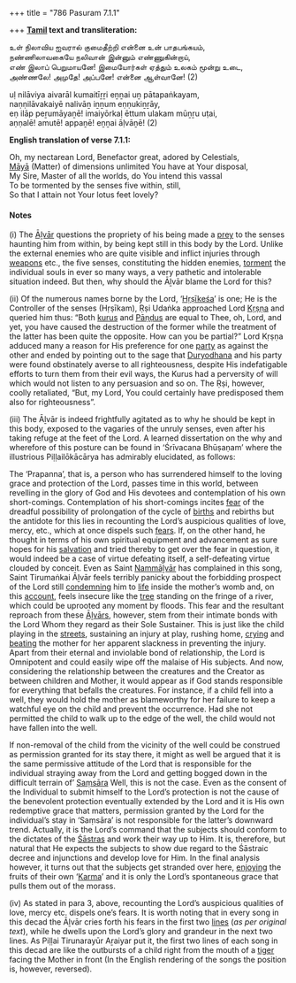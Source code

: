 +++
title = "786 Pasuram 7.1.1"

+++
**[Tamil](/definition/tamil#history "show Tamil definitions") text and transliteration:**

உள் நிலாவிய ஐவரால் குமைதீற்றி என்னை உன் பாதபங்கயம்,  
நண்ணிலாவகையே நலிவான் இன்னும் எண்ணுகின்றாய்,  
எண் இலாப் பெறுமாயனே! இமையோர்கள் ஏத்தும் உலகம் மூன்று உடை,  
அண்ணலே! அமுதே! அப்பனே! என்னை ஆள்வானே! (2)

uḷ nilāviya aivarāl kumaitīṟṟi eṉṉai uṉ pātapaṅkayam,  
naṇṇilāvakaiyē nalivāṉ iṉṉum eṇṇukiṉṟāy,  
eṇ ilāp peṟumāyaṉē! imaiyōrkaḷ ēttum ulakam mūṉṟu uṭai,  
aṇṇalē! amutē! appaṉē! eṉṉai āḷvāṉē! (2)

**English translation of verse 7.1.1:**

Oh, my nectarean Lord, Benefactor great, adored by Celestials,  
[Māyā](/definition/maya#vaishnavism "show Māyā definitions") (Matter) of dimensions unlimited You have at Your disposal,  
My Sire, Master of all the worlds, do You intend this vassal  
To be tormented by the senses five within, still,  
So that I attain not Your lotus feet lovely?

#### Notes

\(i\) The [Āḻvār](/definition/aḻvar#vaishnavism "show Āḻvār definitions") questions the propriety of his being made a [prey](/definition/prey#history "show prey definitions") to the senses haunting him from within, by being kept still in this body by the Lord. Unlike the external enemies who are quite visible and inflict injuries through [weapons](/definition/weapon#history "show weapons definitions") etc., the five senses, constituting the hidden enemies, [torment](/definition/torment#history "show torment definitions") the individual souls in ever so many ways, a very pathetic and intolerable situation indeed. But then, why should the Āḻvār blame the Lord for this?

\(ii\) Of the numerous names borne by the Lord, ‘[Hṛṣīkeśa](/definition/hrishikesha#vaishnavism "show Hṛṣīkeśa definitions")’ is one; He is the Controller of the senses (Hṛṣīkam), Ṛṣi Udaṅka approached Lord [Kṛṣṇa](/definition/krishna#vaishnavism "show Kṛṣṇa definitions") and queried him thus: “Both [kurus](/definition/kuru#vaishnavism "show kurus definitions") and [Pāṇḍus](/definition/pandu#vaishnavism "show Pāṇḍus definitions") are equal to Thee, oh, Lord, and yet, you have caused the destruction of the former while the treatment of the latter has been quite the opposite. How can you be partial?” Lord Kṛṣṇa adduced many a reason for His preference for one [party](/definition/party#history "show party definitions") as against the other and ended by pointing out to the sage that [Duryodhana](/definition/duryodhana#vaishnavism "show Duryodhana definitions") and his party were found obstinately averse to all righteousness, despite His indefatigable efforts to turn them from their evil ways, the Kurus had a perversity of will which would not listen to any persuasion and so on. The Ṛṣi, however, coolly retaliated, “But, my Lord, You could certainly have predisposed them also for righteousness”.

\(iii\) The Āḻvār is indeed frightfully agitated as to why he should be kept in this body, exposed to the vagaries of the unruly senses, even after his taking refuge at the feet of the Lord. A learned dissertation on the why and wherefore of this posture can be found in ‘Śrīvacana Bhūṣaṇam’ where the illustrious Piḷḷailōkācārya has admirably elucidated, as follows:

The ‘Prapanna’, that is, a person who has surrendered himself to the loving grace and protection of the Lord, passes time in this world, between revelling in the glory of God and His devotees and contemplation of his own short-comings. Contemplation of his short-comings incites [fear](/definition/fear#history "show fear definitions") of the dreadful possibility of prolongation of the cycle of [births](/definition/birth#history "show births definitions") and rebirths but the antidote for this lies in recounting the Lord’s auspicious qualities of love, mercy, etc., which at once dispels such [fears](/definition/fear#history "show fears definitions"). If, on the other hand, he thought in terms of his own spiritual equipment and advancement as sure hopes for his [salvation](/definition/salvation#history "show salvation definitions") and tried thereby to get over the fear in question, it would indeed be a case of virtue defeating itself, a self-defeating virtue clouded by conceit. Even as Saint [Nammāḻvār](/definition/nammalvar#vaishnavism "show Nammāḻvār definitions") has complained in this song, Saint Tirumaṅkai Āḻvār feels terribly panicky about the forbidding prospect of the Lord still [condemning](/definition/condemning#history "show condemning definitions") him to [life](/definition/life#history "show life definitions") inside the mother’s womb and, on this [account](/definition/account#history "show account definitions"), feels insecure like the [tree](/definition/tree#history "show tree definitions") standing on the fringe of a river, which could be uprooted any moment by floods. This fear and the resultant reproach from these [Āḻvārs](/definition/aḻvar#vaishnavism "show Āḻvārs definitions"), however, stem from their intimate bonds with the Lord Whom they regard as their Sole Sustainer. This is just like the child playing in the [streets](/definition/street#history "show streets definitions"), sustaining an injury at play, rushing home, [crying](/definition/crying#history "show crying definitions") and [beating](/definition/beating#history "show beating definitions") the mother for her apparent slackness in preventing the injury. Apart from their eternal and inviolable bond of relationship, the Lord is Omnipotent and could easily wipe off the malaise of His subjects. And now, considering the relationship between the creatures and the Creator as between children and Mother, it would appear as if God stands responsible for everything that befalls the creatures. For instance, if a child fell into a well, they would hold the mother as blameworthy for her failure to keep a watchful eye on the child and prevent the occurrence. Had she not permitted the child to walk up to the edge of the well, the child would not have fallen into the well.

If non-removal of the child from the vicinity of the well could be construed as permission granted for its stay there, it might as well be argued that it is the same permissive attitude of the Lord that is responsible for the individual straying away from the Lord and getting bogged down in the difficult terrain of’ [Saṃsāra](/definition/samsara#history "show Saṃsāra definitions") Well, this is not the case. Even as the consent of the Individual to submit himself to the Lord’s protection is not the cause of the benevolent protection eventually extended by the Lord and it is His own redemptive grace that matters, permission granted by the Lord for the individual’s stay in ‘Saṃsāra’ is not responsible for the latter’s downward trend. Actually, it is the Lord’s command that the subjects should conform to the dictates of the [Śāstras](/definition/shastra#vaishnavism "show Śāstras definitions") and work their way up to Him. It is, therefore, but natural that He expects the subjects to show due regard to the Śāstraic decree and injunctions and develop love for Him. In the final analysis however, it turns out that the subjects get stranded over here, [enjoying](/definition/enjoying#history "show enjoying definitions") the fruits of their own ‘[Karma](/definition/karma#vaishnavism "show Karma definitions")’ and it is only the Lord’s spontaneous grace that pulls them out of the morass.

\(iv\) As stated in para 3, above, recounting the Lord’s auspicious qualities of love, mercy etc. dispels one’s fears. It is worth noting that in every song in this decad the Āḻvār cries forth his fears in the first two [lines](/definition/line#history "show lines definitions") (*as per original text*), while he dwells upon the Lord’s glory and grandeur in the next two lines. As Piḷḷai Tirunarayūr Aṟaiyar put it, the first two lines of each song in this decad are like the outbursts of a child right from the mouth of a [tiger](/definition/tiger#history "show tiger definitions") facing the Mother in front (In the English rendering of the songs the position is, however, reversed).



